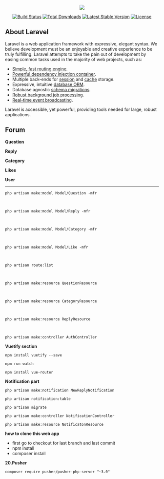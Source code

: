 <p align="center"><img src="https://laravel.com/assets/img/components/logo-laravel.svg"></p>

<p align="center">
<a href="https://travis-ci.org/laravel/framework"><img src="https://travis-ci.org/laravel/framework.svg" alt="Build Status"></a>
<a href="https://packagist.org/packages/laravel/framework"><img src="https://poser.pugx.org/laravel/framework/d/total.svg" alt="Total Downloads"></a>
<a href="https://packagist.org/packages/laravel/framework"><img src="https://poser.pugx.org/laravel/framework/v/stable.svg" alt="Latest Stable Version"></a>
<a href="https://packagist.org/packages/laravel/framework"><img src="https://poser.pugx.org/laravel/framework/license.svg" alt="License"></a>
</p>

## About Laravel

Laravel is a web application framework with expressive, elegant syntax. We believe development must be an enjoyable and creative experience to be truly fulfilling. Laravel attempts to take the pain out of development by easing common tasks used in the majority of web projects, such as:

- [Simple, fast routing engine](https://laravel.com/docs/routing).
- [Powerful dependency injection container](https://laravel.com/docs/container).
- Multiple back-ends for [session](https://laravel.com/docs/session) and [cache](https://laravel.com/docs/cache) storage.
- Expressive, intuitive [database ORM](https://laravel.com/docs/eloquent).
- Database agnostic [schema migrations](https://laravel.com/docs/migrations).
- [Robust background job processing](https://laravel.com/docs/queues).
- [Real-time event broadcasting](https://laravel.com/docs/broadcasting).

Laravel is accessible, yet powerful, providing tools needed for large, robust applications.

## Forum

**Question**

**Reply**

**Category**

**Likes**

**User**

****

`php artisan make:model Model/Question -mfr`

<br>

`php artisan make:model Model/Reply -mfr`

<br>

`php artisan make:model Model/Category -mfr`

<br>


`php artisan make:model Model/Like -mfr`

<br>

`php artisan route:list`

<br>

`php artisan make:resource QuestionResource`

<br>

`php artisan make:resource CategoryResource`

<br>

`php artisan make:resource ReplyResource`

<br>

`php artisan make:controller AuthController`

**Vuetify section** 

`npm install vuetify --save`

`npm run watch`

`npm install vue-router`


**Notification part**

`php artisan make:notification NewReplyNotification`

`php artisan notification:table`

`php artisan migrate`

`php artisan make:controller NotificationController`

`php artisan make:resource NotificatonResource`

**how to clone this web app**

<ul>
<li>first go to checkout for last branch and last commit</li>
<li>npm install</li>
<li>composer install</li>
</ul>


**20.Pusher**

`composer require pusher/pusher-php-server "~3.0"`

